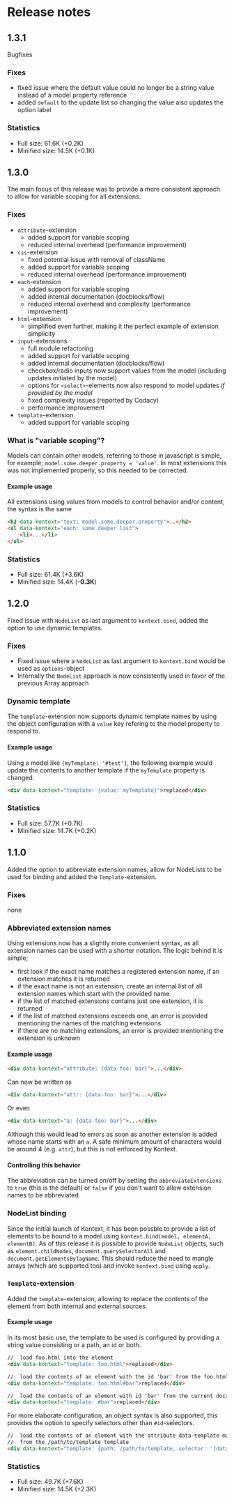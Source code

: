 # Release notes

## 1.3.1
Bugfixes

### Fixes
- fixed issue where the default value could no longer be a string value instead of a model property reference
- added `default` to the update list so changing the value also updates the option label

### Statistics
- Full size: 61.6K (+0.2K)
- Minified size: 14.5K (+0.1K)


## 1.3.0
The main focus of this release was to provide a more consistent approach to allow for variable scoping for all extensions.

### Fixes
- `attribute`-extension
	- added support for variable scoping
	- reduced internal overhead (performance improvement)
- `css`-extension
	- fixed potential issue with removal of className
	- added support for variable scoping
	- reduced internal overhead (performance improvement)
- `each`-extension
	- added support for variable scoping
	- added internal documentation (docblocks/flow)
	- reduced internal overhead and complexity (performance improvement)
- `html`-extension
	- simplified even further, making it the perfect example of extension simplicity
- `input`-extensions
	- full module refactoring
	- added support for variable scoping
	- added internal documentation (docblocks/flow)
	- checkbox/radio inputs now support values from the model (including updates initiated by the model)
	- options for `<select>`-elements now also respond to model updates *if provided by the model*
	- fixed complexity issues (reported by Codacy)
	- performance improvement
- `template`-extension
	- added support for variable scoping

### What is "variable scoping"?
Models can contain other models, referring to those in javascript is simple, for example; `model.some.deeper.property = 'value'`. In most extensions this was not implemented properly, so this needed to be corrected.

#### Example usage
All extensions using values from models to control behavior and/or content, the syntax is the same

```html
<h2 data-kontext="text: model.some.deeper.property">..</h2>
<ul data-kontext="each: some.deeper.list">
	<li>...</li>
</ul>
```

### Statistics
- Full size: 61.4K (+3.6K)
- Minified size: 14.4K (**-0.3K**)


## 1.2.0
Fixed issue with `NodeList` as last argument to `kontext.bind`, added the option to use dynamic templates.


### Fixes
- Fixed issue where a `NodeList` as last argument to `kontext.bind` would be used as `options`-object
- Internally the `NodeList` approach is now consistently used in favor of the previous Array approach


### Dynamic template
The `template`-extension now supports dynamic template names by using the object configuration with a `value` key refering to the model property to respond to.

#### Example usage
Using a model like `{myTemplate: '#test'}`, the following example would update the contents to another template if the `myTemplate` property is changed.

```html
<div data-kontext="template: {value: myTemplate}">replaced</div>
```

### Statistics
- Full size: 57.7K (+0.7K)
- Minified size: 14.7K (+0.2K)



## 1.1.0
Added the option to abbreviate extension names, allow for NodeLists to be used for binding and added the `Template`-extension.


### Fixes
none


### Abbreviated extension names
Using extensions now has a slightly more convenient syntax, as all extension names can be used with a shorter notation.
The logic behind it is simple;
- first look if the exact name matches a registered extension name, if an extension matches it is returned
- if the exact name is not an extension, create an internal list of all extension names which start with the provided name
- if the list of matched extensions contains just one extension, it is returned
- if the list of matched extensions exceeds one, an error is provided mentioning the names of the matching extensions
- if there are no matching extensions, an error is provided mentioning the extension is unknown

#### Example usage
```html
<div data-kontext="attribute: {data-foo: bar}">...</div>
```

Can now be written as
```html
<div data-kontext="attr: {data-foo: bar}">...</div>
```

Or even
```html
<div data-kontext="a: {data-foo: bar}">...</div>
```
Although this would lead to errors as soon as another extension is added whose name starts with an `a`. A safe minimum amount of characters would be around 4 (e.g. `attr`), but this is not enforced by Kontext.

#### Controlling this behavior
The abbreviation can be turned on/off by setting the `abbreviateExtensions` to `true` (this is the default) or `false` if you don't want to allow extension names to be abbreviated.


### NodeList binding
Since the initial launch of Kontext, it has been possble to provide a list of elements to be bound to a model using `kontext.bind(model, elementA, elementB)`. As of this release it is possible to provide `NodeList` objects, such as `element.childNodes`, `document.querySelectorAll` and `document.getElementsByTagName`.
This should reduce the need to mangle arrays (which are supported too) and invoke `kontext.bind` using `apply`.


### `Template`-extension
Added the `template`-extension, allowing to replace the contents of the element from both internal and external sources.

#### Example usage
In its most basic use, the template to be used is configured by providing a string value consisting or a path, an id or both.

```html
//  load foo.html into the element
<div data-kontext="template: foo.html">replaced</div>

//  load the contents of an element with the id 'bar' from the foo.html template
<div data-kontext="template: foo.html#bar">replaced</div>

//  load the contents of an element with id 'bar' from the current document
<div data-kontext="template: #bar">replaced</div>
```

For more elaborate configuration, an object syntax is also supported, this provides the option to specify selectors other than `#id`-selectors.

```html
//  load the contents of an element with the attribute data-template matching 'bar'
//  from the /path/to/template template
<div data-kontext="template: {path: /path/to/template, selector: '[data-template=bar]'}">replaced</div>
```

### Statistics
- Full size: 49.7K (+7.6K)
- Minified size: 14.5K (+2.3K)
